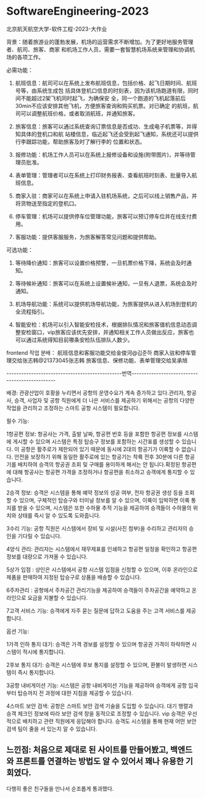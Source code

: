 # SoftwareEngineering-2023

北京航天航空大学-软件工程-2023-大作业

背景：随着旅游业的蓬勃发展，机场的运营需求不断增加。为了更好地服务管理者、航司、旅客、商家 和机场工作人员，需要一套智慧机场系统来管理和协调机场的各项工作。

必需功能：

1. 航班信息：航司可以在系统上发布航班信息，包括价格、起飞日期时间、航班号等，由系统生成包 括具体登机口信息的时刻表，因为该机场跑道有限，同时间不能超过2架飞机同时起飞，为确保安 全，同一个跑道的飞机起落前后30min不应该安排其他飞机，方便旅客查询和购买机票。对已确定 的航班，航司可以调整航班价格，或者取消航班，并通知旅客。

2. 旅客信息：旅客可以通过系统查询订票信息是否成功、生成电子机票等，并得知具体的登机口和航 站楼信息，临近起飞还会受到起飞通知，系统还可以提供行李跟踪功能，帮助旅客及时了解行李的 位置和状态。

3. 报修功能：机场工作人员可以在系统上报修设备和设施(附带图片)，并等待管理员批准。

4. 表单管理：管理者可以在系统上打印财务报表、查看航班时刻表、批量导入航班信息。

5. 商家入驻：商家可以在系统上申请入驻机场系统，之后可以线上销售产品，并将货物送至指定的登机口。

6. 停车管理：机场可以提供停车位管理功能，旅客可以预订停车位并在线支付费用。

7. 客服功能：提供客服服务，为旅客解答常见问题和提供帮助。

可选功能：

1. 等待降价通知：旅客可以设置价格预警，一旦机票价格下降，系统会及时通知。

2. 等待候补通知：旅客可以在系统上设置候补通知，一旦有人退票，系统会及时通知。

3. 机场导航功能：系统可以提供机场导航功能，为旅客提供从进入机场到登机的全流程指引。

4. 智能安检：机场可以引入智能安检技术，根据排队情况和旅客值机信息动态调整安检窗口，vip旅客应该优先安排，并通知相关工作人员做出反应，旅客也可以通过系统得知目前哪条安检队伍排队人数少。

frontend 작업 분배：
航班信息和客服功能交给金俊河@김준하 
商家入驻和停车管理交给张志韩@21373045张志韩 
旅客信息、保修功能、表单管理交给吴承旭


-----------------------------------------------번역-----------------------------------------------

배경: 관광산업이 호황을 누리면서 공항의 운영수요가 계속 증가하고 있다.관리자, 항공사, 승객, 사업자 및 공항 직원에게 더 나은 서비스를 제공하기 위해서는 공항의 다양한 작업을 관리하고 조정하는 스마트 공항 시스템이 필요합니다.

필수 기능:

1항공편 정보: 항공사는 가격, 출발 날짜, 항공편 번호 등을 포함한 항공편 정보를 시스템에 게시할 수 있으며 시스템은 특정 탑승구 정보를 포함하는 시간표를 생성할 수 있습니다. 이 공항은 활주로가 제한되어 있기 때문에 동시에 2대의 항공기가 이륙할 수 없습니다. 안전을 보장하기 위해 동일한 활주로에 있는 항공기는 착륙 전후 30분에 다른 항공기를 배치하여 승객의 항공권 조회 및 구매를 용이하게 해서는 안 됩니다.확정된 항공편에 대해 항공사는 항공편 가격을 조정하거나 항공편을 취소하고 승객에게 통지할 수 있습니다.

2승객 정보: 승객은 시스템을 통해 예약 정보의 성공 여부, 전자 항공권 생성 등을 조회할 수 있으며, 구체적인 탑승구와 터미널 정보를 알 수 있으며, 이륙이 임박하면 이륙 통지를 받을 수 있으며, 시스템은 또한 수하물 추적 기능을 제공하여 승객들이 수하물의 위치와 상태를 즉시 알 수 있도록 도와줍니다.

3수리 기능: 공항 직원은 시스템에서 장비 및 시설(사진 첨부)을 수리하고 관리자의 승인을 기다릴 수 있습니다.

4양식 관리: 관리자는 시스템에서 재무제표를 인쇄하고 항공편 일정을 확인하고 항공편 정보를 대량으로 가져올 수 있습니다.

5상가 입점 : 상인은 시스템에서 공항 시스템 입점을 신청할 수 있으며, 이후 온라인으로 제품을 판매하여 지정된 탑승구로 상품을 배송할 수 있습니다.

6주차관리 : 공항에서 주차공간 관리기능을 제공하여 승객들이 주차공간을 예약하고 온라인으로 요금을 지불할 수 있습니다.

7고객 서비스 기능: 승객에게 자주 묻는 질문에 답하고 도움을 주는 고객 서비스를 제공합니다.

옵션 기능:

1가격 인하 통지 대기: 승객은 가격 경보를 설정할 수 있으며 항공권 가격이 하락하면 시스템이 적시에 통지합니다.

2후보 통지 대기: 승객은 시스템에 후보 통지를 설정할 수 있으며, 환불이 발생하면 시스템이 즉시 통지합니다.

3공항 내비게이션 기능: 시스템은 공항 내비게이션 기능을 제공하여 승객에게 공항 입국부터 탑승까지 전 과정에 대한 지침을 제공할 수 있습니다.

4스마트 보안 검색: 공항은 스마트 보안 검색 기술을 도입할 수 있습니다. 대기 행렬과 승객 체크인 정보에 따라 보안 검색 창을 동적으로 조정할 수 있습니다. vip 승객은 우선적으로 배치하고 관련 직원에게 응답해야 합니다. 승객도 시스템을 통해 현재 어떤 보안 검색 팀이 줄을 서 있는지 알 수 있습니다.

느낀점: 처음으로 제대로 된 사이트를 만들어봤고, 백엔드와 프론트를 연결하는 방법도 알 수 있어서 꽤나 유용한 기회였다.
--------------------------------------------------------------------------------------------------------------------

다행히 좋은 친구들을 만나서 순조롭게 통과했다.
